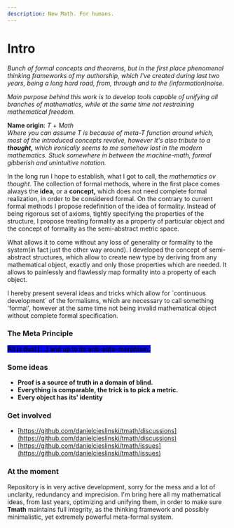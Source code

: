 ```yaml
---
description: New Math. For humans.
---
```


# Intro

_Bunch of formal concepts and theorems, but in the first place phenomenal thinking frameworks of my authorship, which I've created during last two years, being a long hard road, from, through and to the (information)noise._

_Main purpose behind this work is to develop tools capable of unifying all branches of mathematics, while at the same time not restraining mathematical freedom._

**Name origin**: _T_ + _Math_\
_Where you can assume T is because of meta-T function around which, most of the introduced concepts revolve, however It's also tribute to a **thought,** which ironically seems to me somehow lost in the modern mathematics. Stuck somewhere in between the machine-math, formal gibberish and unintuitive notation._

In the long run I hope to establish, what I got to call, the _mathematics ov thought_. The collection of formal methods, where in the first place comes always the **idea**, or a **concept,** which does not need complete formal realization, in order to be considered formal. On the contrary to current formal methods I propose redefinition of the idea of formality. Instead of being rigorous set of axioms, tightly specifying the properties of the structure, I propose treating formality as a property of particular object and the concept of formality as the semi-abstract metric space.

What allows it to come without any loss of generality or formality to the system(in fact just the other way around). I developed the concept of semi-abstract structures, which allow to create new type by deriving from any mathematical object, exactly and only those properties which are needed. It allows to painlessly and flawlessly map formality into a property of each object.&#x20;

I hereby present several ideas and tricks which allow for \`continuous development\` of the formalisms, which are necessary to call something 'formal', however at the same time not being invalid mathematical object without complete formal specification.

### The Meta Principle

<mark style="background-color:blue;">**All is dual \[...] and up to its anti-auto-morphism.**</mark>

### Some ideas

* **Proof is a source of truth in a domain of blind.**
* **Everything is comparable, the trick is to pick a metric.**
* **Every object has its' identity**

### Get involved

* [https://github.com/danielcieslinski/tmath/discussions](https://github.com/danielcieslinski/tmath/discussions)
* [https://github.com/danielcieslinski/tmath/issues](https://github.com/danielcieslinski/tmath/issues)

### At the moment

Repository is in very active development, sorry for the mess and a lot of unclarity, redundancy and imprecision. I'm bring here all my mathematical ideas, from last years, optimizing and unifying them, in order to make sure **Tmath** maintains full integrity, as the thinking framework and possibly minimalistic, yet extremely powerful meta-formal system.

